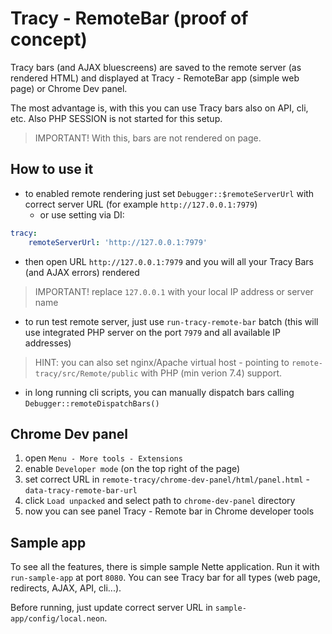 # Tracy - RemoteBar (proof of concept)

Tracy bars (and AJAX bluescreens) are saved to the remote server (as rendered HTML) and displayed at Tracy - RemoteBar app (simple web page) or Chrome Dev panel.

The most advantage is, with this you can use Tracy bars also on API, cli, etc. Also PHP SESSION is not started for this setup.

> IMPORTANT! With this, bars are not rendered on page.

## How to use it

- to enabled remote rendering just set `Debugger::$remoteServerUrl` with correct server URL (for example `http://127.0.0.1:7979`)
   - or use setting via DI:

```yaml
tracy:
    remoteServerUrl: 'http://127.0.0.1:7979'
```

- then open URL `http://127.0.0.1:7979` and you will all your Tracy Bars (and AJAX errors) rendered

> IMPORTANT! replace `127.0.0.1` with your local IP address or server name

- to run test remote server, just use `run-tracy-remote-bar` batch (this will use integrated PHP server on the port `7979` and all available IP addresses)

> HINT: you can also set nginx/Apache virtual host - pointing to `remote-tracy/src/Remote/public` with PHP (min verion 7.4) support. 

- in long running cli scripts, you can manually dispatch bars calling `Debugger::remoteDispatchBars()`

## Chrome Dev panel

1. open `Menu - More tools - Extensions`
2. enable `Developer mode` (on the top right of the page)
3. set correct URL in `remote-tracy/chrome-dev-panel/html/panel.html` - `data-tracy-remote-bar-url`
4. click `Load unpacked` and select path to `chrome-dev-panel` directory
5. now you can see panel Tracy - Remote bar in Chrome developer tools

## Sample app

To see all the features, there is simple sample Nette application. Run it with `run-sample-app` at port `8080`. You can see Tracy bar for all types (web page, redirects, AJAX, API, cli...).

Before running, just update correct server URL in `sample-app/config/local.neon`.
